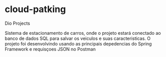 # cloud-patking
Dio Projects

Sistema de estacionamento de carros, onde o projeto estará conectado ao banco de dados SQL para salvar os veiculos e suas caracteristicas. O projeto foi  desenvolvindo usando as principais depedencias do Spring Framework
e requisçoes JSON no Postman 
